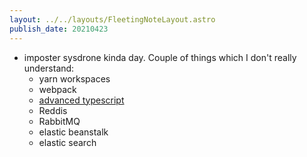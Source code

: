 ```yaml
---
layout: ../../layouts/FleetingNoteLayout.astro
publish_date: 20210423
---
```


- imposter sysdrone kinda day. Couple of things which I don't really understand:
  - yarn workspaces
  - webpack
  - [advanced typescript](https://twitter.com/wesbos/status/1385610868805685248)
  - Reddis
  - RabbitMQ
  - elastic beanstalk
  - elastic search
